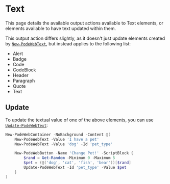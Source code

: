 # Text

This page details the available output actions available to Text elements, or elements available to have text updated within them.

This output action differs slightly, as it doesn't just update elements created by [`New-PodeWebText`](../../../Functions/Elements/New-PodeWebText), but instead applies to the following list:

* Alert
* Badge
* Code
* CodeBlock
* Header
* Paragraph
* Quote
* Text

## Update

To update the textual value of one of the above elements, you can use [`Update-PodeWebText`](../../../Functions/Outputs/Update-PodeWebText):

```powershell
New-PodeWebContainer -NoBackground -Content @(
    New-PodeWebText -Value 'I have a pet'
    New-PodeWebText -Value 'dog' -Id 'pet_type'

    New-PodeWebButton -Name 'Change Pet!' -ScriptBlock {
        $rand = Get-Random -Minimum 0 -Maximum 5
        $pet = (@('dog', 'cat', 'fish', 'bear'))[$rand]
        Update-PodeWebText -Id 'pet_type' -Value $pet
    }
)
```
